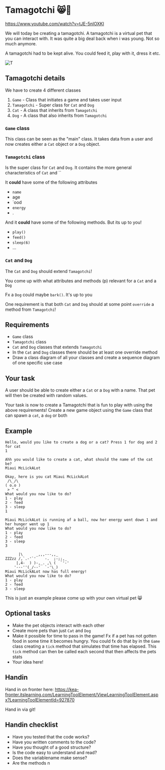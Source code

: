 # Tamagotchi 😸🐶

https://www.youtube.com/watch?v=tJE-5nIOXKI

We will today be creating a tamagotchi. A tamagotchi is a virtual pet that you can interact with. It was quite a big deal back when i was young. Not so much anymore. 

A tamagotchi had to be kept alive. You could feed it, play with it, dress it etc. 



![T](https://assets.partyking.org/img/products/1300/tamagotchi-original-1.jpg)



## Tamagotchi details

We have to create 4 different classes

1. `Game` - Class that initiates a game and takes user input
2. `Tamagotchi` - Super class for  `Cat` and `Dog`
3. `Cat` - A class that inherits from `Tamagotchi`
4. `Dog` - A class that also inherits from `Tamagotchi`



### `Game` class

This class can be seen as the "main" class. It takes data from a user and now creates either a `Cat` object or a `Dog` object. 



### `Tamagotchi` class

Is the super class for `Cat` and `Dog`. It contains the more general characteristics of `Cat` and ``

It **could** have some of the following attributes

- `name`
- age
- `ood
- `energy`
- .



And it **could** have some of the following methods. But its up to you!

- `play()`
- `feed()`
- `sleep(6)`
- ...



### `Cat` and `Dog`

The `Cat` and `Dog` should extend `Tamagotchi`!

You come up with what attributes and methods (p) relevant for a `Cat` and a `Dog`

Fx a `Dog` could maybe `bark()`. It's up to you

One requirement is that both `Cat` and `Dog` should at some point `override` a method from `Tamagotchi`!



## Requirements

- `Game` class
- `Tamagotchi` class
- `Cat` and `Dog` classes that extends `Tamagotchi`
- In the `Cat` and `Dog` classes there should be at least one override method
- Draw a class diagram of all your classes and create a sequence diagram of one specific use case



## Your task

A user should be able to create either a `Cat` or a `Dog` with a name. That pet will then be created with random values. 

Your task is now to create a Tamagotchi that is fun to play with using the above requirements! Create a new game object using the `Game` class that can spawn a `cat`, a `dog` or both



## Example

```
Hello, would you like to create a dog or a cat? Press 1 for dog and 2 for cat
1

Ahh you would like to create a cat, what should the name of the cat be?
Miaui McLickALot

Okay, here is you cat Miaui McLickALot
 /\_/\
( o.o )
 > ^ <
What would you now like to do?
1 - play
2 - feed
3 - sleep
1

Miaui McLickALot is running af a ball, now her energy went down 1 and her hunger went up 1
What would you now like to do?
1 - play
2 - feed
3 - sleep
3

      |\      _,,,---,,_
ZZZzz /,`.-'`'    -.  ;-;;,_
     |,4-  ) )-,_. ,\ (  `'-'
    '---''(_/--'  `-'\_)  
Miaui McLickALot now has full energy!
What would you now like to do?
1 - play
2 - feed
3 - sleep
```

This is just an example please come up with your own virtual pet 😸



## Optional tasks

- Make the pet objects interact with each other
- Create more pets than just `Cat` and `Dog`
- Make it possible for time to pass in the game! Fx if a pet has not gotten food in some time it becomes hungry. You could fx do that by in the `Game` class creating a `tick` method that simulates that time has elapsed. This `tick` method can then be called each second that then affects the pets stats
- Your idea here!



## Handin

Hand in on fronter here: https://kea-fronter.itslearning.com/LearningToolElement/ViewLearningToolElement.aspx?LearningToolElementId=927870

Hand in via git!



## Handin checklist

- Have you tested that the code works?
- Have you written comments to the code?
- Have you thought of a good structure?
- Is the code easy to understand and read?
- Does the variablename make sense?
- Are the methods n
